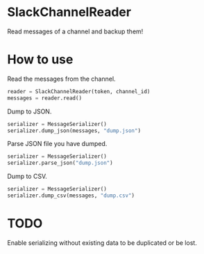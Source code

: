 # SlackChannelReader

Read messages of a channel and backup them!

# How to use

Read the messages from the channel.

```python
reader = SlackChannelReader(token, channel_id)
messages = reader.read()
```

Dump to JSON.

```python
serializer = MessageSerializer()
serializer.dump_json(messages, "dump.json")
```

Parse JSON file you have dumped.

```python
serializer = MessageSerializer()
serializer.parse_json("dump.json")
```

Dump to CSV.

```python
serializer = MessageSerializer()
serializer.dump_csv(messages, "dump.csv")
```

# TODO

Enable serializing without existing data to be duplicated or be lost.
